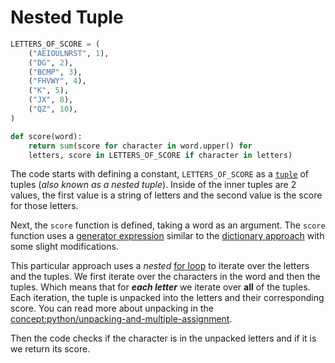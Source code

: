 # Nested Tuple

```python
LETTERS_OF_SCORE = (
    ("AEIOULNRST", 1),
    ("DG", 2),
    ("BCMP", 3),
    ("FHVWY", 4),
    ("K", 5),
    ("JX", 8),
    ("QZ", 10),
)

def score(word):
    return sum(score for character in word.upper() for
    letters, score in LETTERS_OF_SCORE if character in letters)
```

The code starts with defining a constant, `LETTERS_OF_SCORE` as a [`tuple`][tuple] of tuples (_also known as a nested tuple_).
Inside of the inner tuples are 2 values, the first value is a string of letters and the second value is the score for those letters.

Next, the `score` function is defined, taking a word as an argument.
The `score` function uses a [generator expression][generator-expression] similar to the [dictionary approach][dictionary-approach] with some slight modifications.

This particular approach uses a _nested_ [for loop][for-loop] to iterate over the letters and the tuples.
We first iterate over the characters in the word and then the tuples.
Which means that for **_each letter_** we iterate over **all** of the tuples.
Each iteration, the tuple is unpacked into the letters and their corresponding score.
You can read more about unpacking in the [concept:python/unpacking-and-multiple-assignment]().

Then the code checks if the character is in the unpacked letters and if it is we return its score.

[dictionary-approach]: https://exercism.org/tracks/python/exercises/scrabble-score/approaches/dictionary
[generator-expression]: https://peps.python.org/pep-0289/
[for-loop]: https://realpython.com/python-for-loop/
[tuple]: https://docs.python.org/3/tutorial/datastructures.html#tuples-and-sequences
